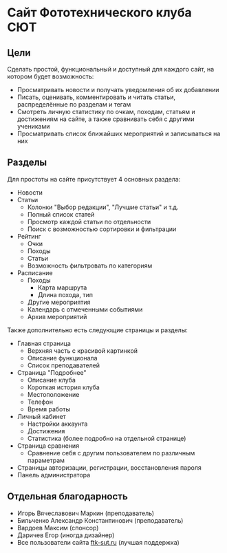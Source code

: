 # Сайт Фототехнического клуба СЮТ

## Цели

Сделать простой, функциональный и доступный для каждого сайт, на котором будет возможность:

- Просматривать новости и получать уведомления об их добавлении
- Писать, оценивать, комментировать и читать статьи, распределённые по разделам и тегам
- Смотреть личную статистику по очкам, походам, статьям и достижениям на сайте, а также сравнивать себя с другими
  учениками
- Просматривать список ближайших мероприятий и записываться на них

## Разделы

Для простоты на сайте присутствует 4 основных раздела:
- Новости
- Статьи
    - Колонки "Выбор редакции", "Лучшие статьи" и т.д.
    - Полный список статей
    - Просмотр каждой статьи по отдельности
    - Поиск с возможностью сортировки и фильтрации
- Рейтинг
    - Очки
    - Походы
    - Статьи
    - Возможность фильтровать по категориям
- Расписание
    - Походы
        - Карта маршрута
        - Длина похода, тип
    - Другие мероприятия
    - Календарь с отмеченными событиями
    - Архив мероприятий

Также дополнительно есть следующие страницы и разделы:
- Главная страница
    - Верхняя часть с красивой картинкой
    - Описание функционала
    - Список преподавателей
- Страница "Подробнее"
    - Описание клуба
    - Короткая история клуба
    - Местоположение
    - Телефон
    - Время работы
- Личный кабинет
    - Настройки аккаунта
    - Достижения
    - Статистика (более подробно на отдельной странице)
- Страница сравнения
    - Сравнение себя с другим пользователем по различным параметрам
- Страницы авторизации, регистрации, восстановления пароля
- Панель администратора

## Отдельная благодарность
- Игорь Вячеславович Маркин (преподаватель)
- Бильченко Александр Константинович (преподаватель)
- Вардоев Максим (спонсор)
- Даричев Егор (иногда дизайнер)
- Все пользователи сайта <a href="https://ftk-sut.ru">ftk-sut.ru</a> (лучшая поддержка)
